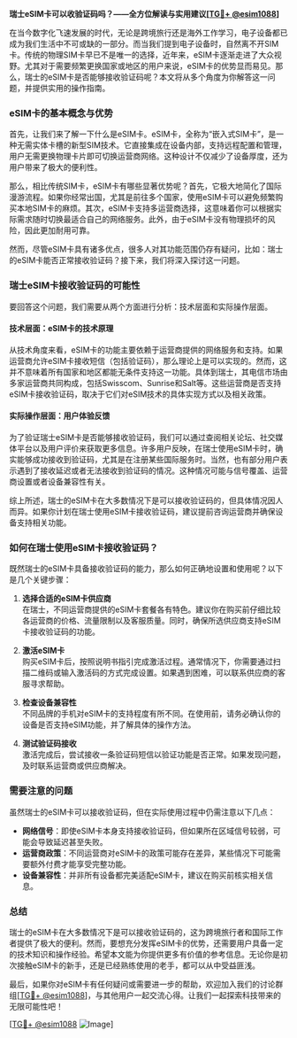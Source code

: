 **瑞士eSIM卡可以收验证码吗？——全方位解读与实用建议[[TG💪+ @esim1088](https://t.me/s/esim1088)]**

在当今数字化飞速发展的时代，无论是跨境旅行还是海外工作学习，电子设备都已成为我们生活中不可或缺的一部分。而当我们提到电子设备时，自然离不开SIM卡。传统的物理SIM卡早已不是唯一的选择，近年来，eSIM卡逐渐走进了大众视野。尤其对于需要频繁更换国家或地区的用户来说，eSIM卡的优势显而易见。那么，瑞士的eSIM卡是否能够接收验证码呢？本文将从多个角度为你解答这一问题，并提供实用的操作指南。

### eSIM卡的基本概念与优势

首先，让我们来了解一下什么是eSIM卡。eSIM卡，全称为“嵌入式SIM卡”，是一种无需实体卡槽的新型SIM技术。它直接集成在设备内部，支持远程配置和管理，用户无需更换物理卡片即可切换运营商网络。这种设计不仅减少了设备厚度，还为用户带来了极大的便利性。

那么，相比传统SIM卡，eSIM卡有哪些显著优势呢？首先，它极大地简化了国际漫游流程。如果你经常出国，尤其是前往多个国家，使用eSIM卡可以避免频繁购买本地SIM卡的麻烦。其次，eSIM卡支持多运营商选择，这意味着你可以根据实际需求随时切换最适合自己的网络服务。此外，由于eSIM卡没有物理损坏的风险，因此更加耐用可靠。

然而，尽管eSIM卡具有诸多优点，很多人对其功能范围仍存有疑问，比如：瑞士的eSIM卡能否正常接收验证码？接下来，我们将深入探讨这一问题。

### 瑞士eSIM卡接收验证码的可能性

要回答这个问题，我们需要从两个方面进行分析：技术层面和实际操作层面。

#### 技术层面：eSIM卡的技术原理

从技术角度来看，eSIM卡的功能主要依赖于运营商提供的网络服务和支持。如果运营商允许eSIM卡接收短信（包括验证码），那么理论上是可以实现的。然而，这并不意味着所有国家和地区都能无条件支持这一功能。具体到瑞士，其电信市场由多家运营商共同构成，包括Swisscom、Sunrise和Salt等。这些运营商是否支持eSIM卡接收验证码，取决于它们对eSIM技术的具体实现方式以及相关政策。

#### 实际操作层面：用户体验反馈

为了验证瑞士eSIM卡是否能够接收验证码，我们可以通过查阅相关论坛、社交媒体平台以及用户评价来获取更多信息。许多用户反映，在瑞士使用eSIM卡时，确实能够成功接收到验证码，尤其是在注册某些国际服务时。当然，也有部分用户表示遇到了接收延迟或者无法接收到验证码的情况。这种情况可能与信号覆盖、运营商设置或者设备兼容性有关。

综上所述，瑞士的eSIM卡在大多数情况下是可以接收验证码的，但具体情况因人而异。如果你计划在瑞士使用eSIM卡接收验证码，建议提前咨询运营商并确保设备支持相关功能。

### 如何在瑞士使用eSIM卡接收验证码？

既然瑞士的eSIM卡具备接收验证码的能力，那么如何正确地设置和使用呢？以下是几个关键步骤：

1. **选择合适的eSIM卡供应商**  
   在瑞士，不同运营商提供的eSIM卡套餐各有特色。建议你在购买前仔细比较各运营商的价格、流量限制以及客服质量。同时，确保所选供应商支持eSIM卡接收验证码的功能。

2. **激活eSIM卡**  
   购买eSIM卡后，按照说明书指引完成激活过程。通常情况下，你需要通过扫描二维码或输入激活码的方式完成设置。如果遇到困难，可以联系供应商的客服寻求帮助。

3. **检查设备兼容性**  
   不同品牌的手机对eSIM卡的支持程度有所不同。在使用前，请务必确认你的设备是否支持eSIM功能，并了解具体的操作方法。

4. **测试验证码接收**  
   激活完成后，尝试接收一条验证码短信以验证功能是否正常。如果发现问题，及时联系运营商或供应商解决。

### 需要注意的问题

虽然瑞士的eSIM卡可以接收验证码，但在实际使用过程中仍需注意以下几点：

- **网络信号**：即使eSIM卡本身支持接收验证码，但如果所在区域信号较弱，可能会导致延迟甚至失败。
- **运营商政策**：不同运营商对eSIM卡的政策可能存在差异，某些情况下可能需要额外付费才能享受完整功能。
- **设备兼容性**：并非所有设备都完美适配eSIM卡，建议在购买前核实相关信息。

### 总结

瑞士的eSIM卡在大多数情况下是可以接收验证码的，这为跨境旅行者和国际工作者提供了极大的便利。然而，要想充分发挥eSIM卡的优势，还需要用户具备一定的技术知识和操作经验。希望本文能为你提供更多有价值的参考信息。无论你是初次接触eSIM卡的新手，还是已经熟练使用的老手，都可以从中受益匪浅。

最后，如果你对eSIM卡有任何疑问或需要进一步的帮助，欢迎加入我们的讨论群组[[TG💪+ @esim1088](https://t.me/s/esim1088)]，与其他用户一起交流心得。让我们一起探索科技带来的无限可能性吧！

[[TG💪+ @esim1088](https://t.me/s/esim1088) ![Image](https://i.postimg.cc/4NQfJmqS/Snipaste-2025-05-13-00-14-12.png)]